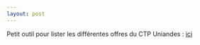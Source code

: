 ```yaml
---
layout: post
---
```

Petit outil pour lister les différentes offres du CTP Uniandes : [ici](https://github.com/ylecuyer/Uniandes-Jobs)
